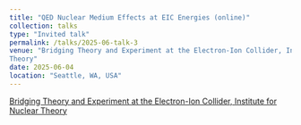 ```yaml
---
title: "QED Nuclear Medium Effects at EIC Energies (online)"
collection: talks
type: "Invited talk"
permalink: /talks/2025-06-talk-3
venue: "Bridging Theory and Experiment at the Electron-Ion Collider, Institute for Nuclear
Theory"
date: 2025-06-04
location: "Seattle, WA, USA"
---
```


[Bridging Theory and Experiment at the Electron-Ion Collider, Institute for Nuclear
Theory](https://www.int.washington.edu/programs-and-workshops/int-10)
